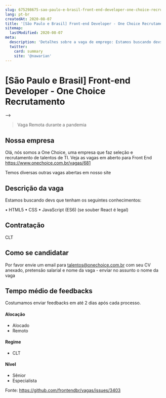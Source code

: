 ```yaml
---
slug: 675298675-sao-paulo-e-brasil-front-end-developer-one-choice-recrutamento
lang: pt-br
createdAt: 2020-08-07
title: '[São Paulo e Brasil] Front-end Developer - One Choice Recrutamento - Vaga de Emprego'
sitemap:
  lastModified: 2020-08-07
meta:
  description: 'Detalhes sobre a vaga de emprego: Estamos buscando devs que tenham os seguintes conhecimentos: • HTML5 • CSS • JavaScript (ES6) (se souber React é legal)'
  twitter:
    card: summary
    site: '@nawarian'
---
```


# [São Paulo e Brasil] Front-end Developer - One Choice Recrutamento

-->
> Vaga Remota durante a pandemia

## Nossa empresa
Olá, nós somos a One Choice, uma empresa que faz seleção e recrutamento de talentos de TI. 
Veja as vagas em aberto para Front End https://www.onechoice.com.br/vagas/681

Temos diversas outras vagas abertas em nosso site


## Descrição da vaga
 Estamos buscando devs que tenham os seguintes conhecimentos:

• HTML5
• CSS
• JavaScript (ES6) (se souber React é legal)

## Contratação

CLT

## Como se candidatar

Por favor envie um email para talentos@onechoice.com.br com seu CV anexado, pretensão salarial e nome da vaga - enviar no assunto o nome da vaga

## Tempo médio de feedbacks

Costumamos enviar feedbacks em até 2 dias após cada processo.


#### Alocação
- Alocado
- Remoto

#### Regime
- CLT

#### Nível
- Sênior
- Especialista





Fonte: https://github.com/frontendbr/vagas/issues/3403